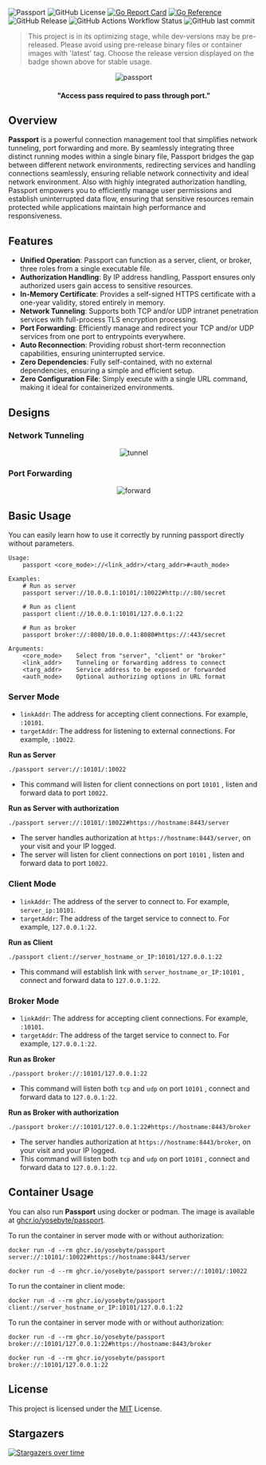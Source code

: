 ![Passport](https://img.shields.io/badge/Yosebyte-Passport-blue)
![GitHub License](https://img.shields.io/github/license/yosebyte/passport)
[![Go Report Card](https://goreportcard.com/badge/github.com/yosebyte/passport)](https://goreportcard.com/report/github.com/yosebyte/passport)
[![Go Reference](https://pkg.go.dev/badge/github.com/yosebyte/passport.svg)](https://pkg.go.dev/github.com/yosebyte/passport)
![GitHub Release](https://img.shields.io/github/v/release/yosebyte/passport)
![GitHub Actions Workflow Status](https://img.shields.io/github/actions/workflow/status/yosebyte/passport/docker.yml)
![GitHub last commit](https://img.shields.io/github/last-commit/yosebyte/passport)

> This project is in its optimizing stage, while dev-versions may be pre-released. Please avoid using pre-release binary files or container images with 'latest' tag. Choose the release version displayed on the badge shown above for stable usage.

<div align="center">
  <img src="https://cdn.185610.xyz/assets/passport.png" alt="passport">
</div>

<h4 align="center">"Access pass required to pass through port."</h4>

## Overview

**Passport** is a powerful connection management tool that simplifies network tunneling, port forwarding and more. By seamlessly integrating three distinct running modes within a single binary file, Passport bridges the gap between different network environments, redirecting services and handling connections seamlessly, ensuring reliable network connectivity and ideal network environment. Also with highly integrated authorization handling, Passport empowers you to efficiently manage user permissions and establish uninterrupted data flow, ensuring that sensitive resources remain protected while applications maintain high performance and responsiveness.

## Features

- **Unified Operation**: Passport can function as a server, client, or broker, three roles from a single executable file.
- **Authorization Handling**: By IP address handling, Passport ensures only authorized users gain access to sensitive resources.
- **In-Memory Certificate**: Provides a self-signed HTTPS certificate with a one-year validity, stored entirely in memory.
- **Network Tunneling**: Supports both TCP and/or UDP intranet penetration services with full-process TLS encryption processing.
- **Port Forwarding**: Efficiently manage and redirect your TCP and/or UDP services from one port to entrypoints everywhere.
- **Auto Reconnection**: Providing robust short-term reconnection capabilities, ensuring uninterrupted service.
- **Zero Dependencies**: Fully self-contained, with no external dependencies, ensuring a simple and efficient setup.
- **Zero Configuration File**: Simply execute with a single URL command, making it ideal for containerized environments.

## Designs

### Network Tunneling

<div align="center">
  <img src="https://cdn.185610.xyz/assets/tunnel.png" alt="tunnel">
</div>

### Port Forwarding

<div align="center">
  <img src="https://cdn.185610.xyz/assets/forward.png" alt="forward">
</div>

## Basic Usage

You can easily learn how to use it correctly by running passport directly without parameters.

```
Usage:
    passport <core_mode>://<link_addr>/<targ_addr>#<auth_mode>

Examples:
    # Run as server
    passport server://10.0.0.1:10101/:10022#http://:80/secret

    # Run as client
    passport client://10.0.0.1:10101/127.0.0.1:22

    # Run as broker
    passport broker://:8080/10.0.0.1:8080#https://:443/secret

Arguments:
    <core_mode>    Select from "server", "client" or "broker"
    <link_addr>    Tunneling or forwarding address to connect
    <targ_addr>    Service address to be exposed or forwarded
    <auth_mode>    Optional authorizing options in URL format
```

### Server Mode

- `linkAddr`: The address for accepting client connections. For example, `:10101`.
- `targetAddr`: The address for listening to external connections. For example, `:10022`.

**Run as Server**

```
./passport server://:10101/:10022
```

- This command will listen for client connections on port `10101` , listen and forward data to port `10022`.

**Run as Server with authorization**

```
./passport server://:10101/:10022#https://hostname:8443/server
```

- The server handles authorization at `https://hostname:8443/server`, on your visit and your IP logged.
- The server will listen for client connections on port `10101` , listen and forward data to port `10022`.

### Client Mode

- `linkAddr`: The address of the server to connect to. For example, `server_ip:10101`.
- `targetAddr`: The address of the target service to connect to. For example, `127.0.0.1:22`.

**Run as Client**

```
./passport client://server_hostname_or_IP:10101/127.0.0.1:22
```

- This command will establish link with `server_hostname_or_IP:10101` , connect and forward data to `127.0.0.1:22`.

### Broker Mode

- `linkAddr`: The address for accepting client connections. For example, `:10101`.
- `targetAddr`: The address of the target service to connect to. For example, `127.0.0.1:22`.

**Run as Broker**

```
./passport broker://:10101/127.0.0.1:22
```

- This command will listen both `tcp` and `udp` on port `10101` , connect and forward data to `127.0.0.1:22`.

**Run as Broker with authorization**

```
./passport broker://:10101/127.0.0.1:22#https://hostname:8443/broker
```

- The server handles authorization at `https://hostname:8443/broker`, on your visit and your IP logged.
- This command will listen both `tcp` and `udp` on port `10101` , connect and forward data to `127.0.0.1:22`.

## Container Usage

You can also run **Passport** using docker or podman. The image is available at [ghcr.io/yosebyte/passport](https://ghcr.io/yosebyte/passport).

To run the container in server mode with or without authorization:

```
docker run -d --rm ghcr.io/yosebyte/passport server://:10101/:10022#https://hostname:8443/server
```

```
docker run -d --rm ghcr.io/yosebyte/passport server://:10101/:10022
```

To run the container in client mode:

```
docker run -d --rm ghcr.io/yosebyte/passport client://server_hostname_or_IP:10101/127.0.0.1:22
```

To run the container in server mode with or without authorization:

```
docker run -d --rm ghcr.io/yosebyte/passport broker://:10101/127.0.0.1:22#https://hostname:8443/broker
```

```
docker run -d --rm ghcr.io/yosebyte/passport broker://:10101/127.0.0.1:22
```

## License

This project is licensed under the [MIT](LICENSE) License.

## Stargazers
[![Stargazers over time](https://starchart.cc/yosebyte/passport.svg?variant=adaptive)](https://starchart.cc/yosebyte/passport)

